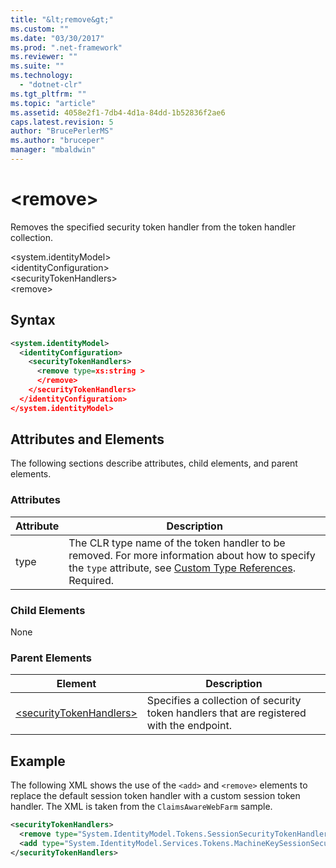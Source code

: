 ```yaml
---
title: "&lt;remove&gt;"
ms.custom: ""
ms.date: "03/30/2017"
ms.prod: ".net-framework"
ms.reviewer: ""
ms.suite: ""
ms.technology: 
  - "dotnet-clr"
ms.tgt_pltfrm: ""
ms.topic: "article"
ms.assetid: 4058e2f1-7db4-4d1a-84dd-1b52836f2ae6
caps.latest.revision: 5
author: "BrucePerlerMS"
ms.author: "bruceper"
manager: "mbaldwin"
---
```

# &lt;remove&gt;
Removes the specified security token handler from the token handler collection.  
  
 \<system.identityModel>  
\<identityConfiguration>  
\<securityTokenHandlers>  
\<remove>  
  
## Syntax  
  
```xml  
<system.identityModel>  
  <identityConfiguration>  
    <securityTokenHandlers>  
      <remove type=xs:string >  
      </remove>  
    </securityTokenHandlers>  
  </identityConfiguration>  
</system.identityModel>  
```  
  
## Attributes and Elements  
 The following sections describe attributes, child elements, and parent elements.  
  
### Attributes  
  
|Attribute|Description|  
|---------------|-----------------|  
|type|The CLR type name of the token handler to be removed. For more information about how to specify the `type` attribute, see [Custom Type References](http://msdn.microsoft.com/en-us/7286d2e3-c63d-49fd-abdc-ce2705f22c24). Required.|  
  
### Child Elements  
 None  
  
### Parent Elements  
  
|Element|Description|  
|-------------|-----------------|  
|[\<securityTokenHandlers>](../../../../../docs/framework/configure-apps/file-schema/windows-identity-foundation/securitytokenhandlers.md)|Specifies a collection of security token handlers that are registered with the endpoint.|  
  
## Example  
 The following XML shows the use of the `<add>` and `<remove>` elements to replace the default session token handler with a custom session token handler. The XML is taken from the `ClaimsAwareWebFarm` sample.  
  
```xml  
<securityTokenHandlers>  
  <remove type="System.IdentityModel.Tokens.SessionSecurityTokenHandler, System.IdentityModel, Version=4.0.0.0, Culture=neutral, PublicKeyToken=b77a5c561934e089" />  
  <add type="System.IdentityModel.Services.Tokens.MachineKeySessionSecurityTokenHandler, System.IdentityModel.Services, Version=4.0.0.0, Culture=neutral, PublicKeyToken=b77a5c561934e089" />  
</securityTokenHandlers>  
```
